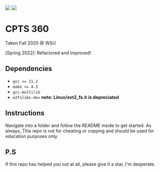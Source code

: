 ![](https://img.shields.io/badge/Difficulty-Hard-informational?style=flat&color=2bbc8a)
![](https://img.shields.io/tokei/lines/github/eastonco/CS360)

# CPTS 360

Taken Fall 2020 @ WSU

[Spring 2022]: Refactored and improved!

## Dependencies

* `gcc <= 11.2`
* `make <= 4.3`
* `gcc-multilib`
* `e2fslibs-dev` **note: Linux/ext2_fs.h is depreciated**
  
## Instructions

Navigate into a folder and follow the README inside to get started. As always, This repo is not for cheating or copying and should be used for education purposes only.

## P.S

If this repo has helped you out at all, please give it a star, I'm desperate.
